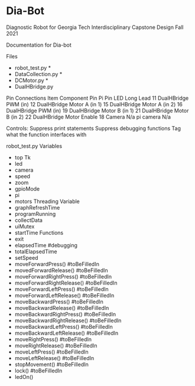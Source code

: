 # Dia-Bot
Diagnostic Robot for Georgia Tech Interdisciplinary Capstone Design Fall 2021

Documentation for Dia-bot

Files
* robot_test.py
    * 
* DataCollection.py
    * 
* DCMotor.py
    * 
* DualHBridge.py


Pin Connections
Item	Component Pin	Pi Pin
LED	Long Lead	11
DualHBridge	PWM (in)	12
DualHBridge	Motor A (in 1)	15
DualHBridge	Motor A (in 2)	16
DualHBridge	PWM (in)	19
DualHBridge	Motor B (in 1)	21
DualHBridge	Motor B (in 2)	22
DualHBridge	Motor Enable	18
Camera	N/a pi camera	N/a

Controls:
Suppress print statements
Suppress debugging functions
Tag what the function interfaces with


robot_test.py
Variables 
* top Tk
* led
* camera
* speed
* zoom
* gpioMode
* pi
* motors
Threading Variable
* graphRefreshTime
* programRunning
* collectData
* uiMutex
* startTime
Functions
* exit
* elapsedTime #debugging
* totalElapsedTime
* setSpeed
* moveForwardPress() #toBeFilledIn
* movedForwardRelease() #toBeFilledIn
* moveForwardRightPress() #toBeFilledIn
* moveForwardRightRelease() #toBeFilledIn
* moveForwardLeftPress() #toBeFilledIn
* moveForwardLeftRelease() #toBeFilledIn
* moveBackwardPress() #toBeFilledIn
* moveBackwardRelease() #toBeFilledIn
* moveBackwardRightPress() #toBeFilledIn
* moveBackwardRightRelease() #toBeFilledIn
* moveBackwardLeftPress() #toBeFilledIn
* moveBackwardLeftRelease() #toBeFilledIn
* moveRightPress() #toBeFilledIn
* moveRightRelease() #toBeFilledIn
* moveLeftPress() #toBeFilledIn
* moveLeftRelease() #toBeFilledIn
* stopMovement() #toBeFilledIn
* lock() #toBeFilledIn
* ledOn()


